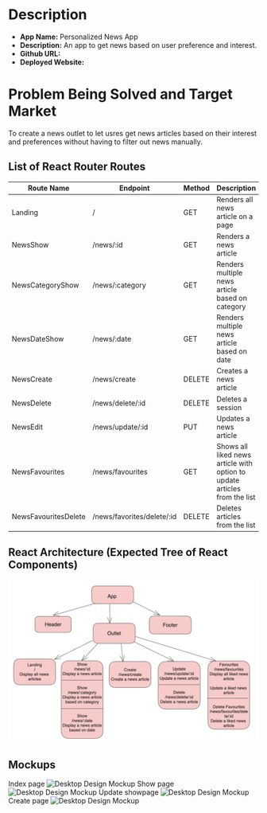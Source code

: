# Description

- **App Name:** Personalized News App
- **Description:** An app to get news based on user preference and interest.
- **Github URL:**  
- **Deployed Website:** 

# Problem Being Solved and Target Market
To create a news outlet to let usres get news articles based on their interest and preferences without having to filter out news manually.

## List of React Router Routes

| Route Name | Endpoint | Method | Description | 
|------------|----------|--------|-------------|
| Landing | / | GET | Renders all news article on a page|
| NewsShow | /news/:id | GET | Renders a news article |
| NewsCategoryShow | /news/:category | GET | Renders multiple news article based on category|
| NewsDateShow | /news/:date | GET | Renders multiple news article based on date|
| NewsCreate | /news/create | DELETE | Creates a news article |
| NewsDelete | /news/delete/:id | DELETE | Deletes a session |
| NewsEdit | /news/update/:id | PUT | Updates a news article|
| NewsFavourites | /news/favourites | GET | Shows all liked news article with option to update articles from the list |
| NewsFavouritesDelete | /news/favorites/delete/:id | DELETE | Deletes articles from the list |



## React Architecture (Expected Tree of React Components)
![React Components Architecture](./images/react_component_architecture.png)


## Mockups
Index page
![Desktop Design Mockup](./images/index_page.png)
Show page
![Desktop Design Mockup](./images/show_page.png)
Update showpage
![Desktop Design Mockup](./images/update_page.png)
Create page
![Desktop Design Mockup](./images/create_page.png)